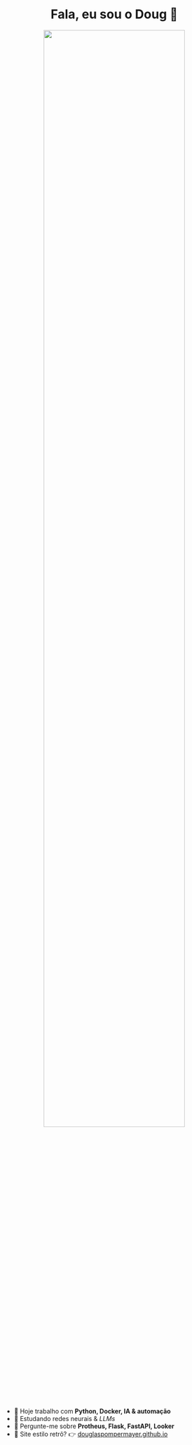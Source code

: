 <h1 align="center">Fala, eu sou o Doug 👋</h1>

<p align="center">
  <img src="https://raw.githubusercontent.com/DougPomp/DougPomp/main/banner.png" width="80%" />
</p>

- 🔭 Hoje trabalho com **Python, Docker, IA & automação**  
- 🌱 Estudando redes neurais & _LLMs_  
- 💬 Pergunte-me sobre **Protheus, Flask, FastAPI, Looker**  
- 👾 Site estilo retrô? 👉 [douglaspompermayer.github.io](https://douglaspompermayer.github.io)
  
